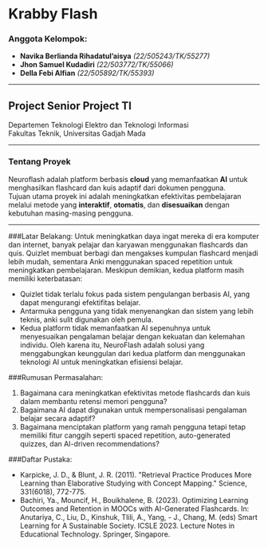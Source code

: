 # Krabby Flash  

### **Anggota Kelompok:**  
- **Navika Berlianda Rihadatul’aisya** *(22/505243/TK/55277)*  
- **Jhon Samuel Kudadiri** *(22/503772/TK/55066)*  
- **Della Febi Alfian** *(22/505892/TK/55393)*  

---

## **Project Senior Project TI**  
Departemen Teknologi Elektro dan Teknologi Informasi  
Fakultas Teknik, Universitas Gadjah Mada  

---

### **Tentang Proyek**  
Neuroflash adalah platform berbasis **cloud** yang memanfaatkan **AI** untuk menghasilkan flashcard dan kuis adaptif dari dokumen pengguna.  
Tujuan utama proyek ini adalah meningkatkan efektivitas pembelajaran melalui metode yang **interaktif**, **otomatis**, dan **disesuaikan** dengan kebutuhan masing-masing pengguna.   

---

###Latar Belakang: 
Untuk meningkatkan daya ingat mereka di era komputer dan internet, banyak pelajar dan karyawan menggunakan flashcards dan quis. Quizlet membuat berbagi dan mengakses kumpulan flashcard menjadi lebih mudah, sementara Anki menggunakan spaced repetition untuk meningkatkan pembelajaran. Meskipun demikian, kedua platform masih memiliki keterbatasan:  
- Quizlet tidak terlalu fokus pada sistem pengulangan berbasis AI, yang dapat mengurangi efektifitas belajar. 
- Antarmuka pengguna yang tidak menyenangkan dan sistem yang lebih teknis, anki sulit digunakan oleh pemula. 
- Kedua platform tidak memanfaatkan AI sepenuhnya untuk menyesuaikan pengalaman belajar dengan kekuatan dan kelemahan individu.
Oleh karena itu, NeuroFlash adalah solusi yang menggabungkan keunggulan dari kedua platform dan menggunakan teknologi AI untuk meningkatkan efisiensi belajar. 

###Rumusan Permasalahan: 
1. Bagaimana cara meningkatkan efektivitas metode flashcards dan kuis dalam membantu retensi memori pengguna? 
2. Bagaimana AI dapat digunakan untuk mempersonalisasi pengalaman belajar secara adaptif? 
3. Bagaimana menciptakan platform yang ramah pengguna tetapi tetap memiliki fitur canggih seperti spaced repetition, auto-generated quizzes, dan AI-driven recommendations? 

 
###Daftar Pustaka: 
- Karpicke, J. D., & Blunt, J. R. (2011). "Retrieval Practice Produces More Learning than Elaborative Studying with Concept Mapping." Science, 331(6018), 772-775.  
- Bachiri, Ya., Mouncif, H., Bouikhalene, B. (2023). Optimizing Learning Outcomes and Retention in MOOCs with AI-Generated Flashcards. In: Anutariya, C., Liu, D., Kinshuk, Tlili, A., Yang, - J., Chang, M. (eds) Smart Learning for A Sustainable Society. ICSLE 2023. Lecture Notes in Educational Technology. Springer, Singapore. 

